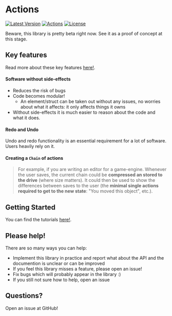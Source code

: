 # Actions
[![Latest Version](https://img.shields.io/crates/v/actions.svg)](https://crates.io/crates/actions)
[![Actions](https://docs.rs/actions/badge.svg)](https://docs.rs/actions/)
[![License](https://img.shields.io/crates/l/actions.svg)](https://raw.githubusercontent.com/actions-library/actions/master/LICENSE)

Beware, this library is pretty beta right now.
See it as a proof of concept at this stage.
<br>

## Key features
Read more about these key features [here!](https://github.com/actions-library/actions/blob/master/goals.md).

#### Software without side-effects
- Reduces the risk of bugs
- Code becomes modular!
    - An element/struct can be taken out without any issues, no worries about what it affects: it only affects things it owns
- Without side-effects it is much easier to reason about the code and what it does.

#### Redo and Undo
Undo and redo functionality is an essential requirement for a lot of software. Users heavily rely on it.

#### Creating a `Chain` of actions
> For example, if you are writing an editor for a game-engine. Whenever the user saves, the current chain could be **compressed an stored to the drive** (where size matters). It could then be used to show the differences between saves to the user (the **minimal single actions required to get to the new state**: "You moved this object", etc.).

## Getting Started
You can find the tutorials [here!](https://actions-library.github.io/actions/tutorials/).

## Please help!
There are so many ways you can help:
- Implement this library in practice and report what about the API and the documention is unclear or can be improved
- If you feel this library misses a feature, please open an issue!
- Fix bugs which will probably appear in the library :)
- If you still not sure how to help, open an issue

## Questions?
Open an issue at GitHub!
